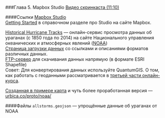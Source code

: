 ###Глава 5. Mapbox Studio
[Видео скринкаста (11:10)](https://vimeo.com/minikarma/geotalk-chapter7)

####Ссылки
[Mapbox Studio](http://mapbox.com/studio/)  
[Getting Started](https://www.mapbox.com/help/getting-started-mapbox-studio-1/) в справочном разделе про Studio на сайте Mapbox.

[Historical Hurricane Tracks](https://www.coast.noaa.gov/hurricanes/) — онлайн-сервис просмотра данных об ураганах (с 1850 года по 2014) на сайте Национального управления океанических и атмосферных явлений ([NOAA](http://noaa.gov))  
[Страница загрузки данных](https://www.ncdc.noaa.gov/ibtracs/index.php?name=wmo-data) со ссылками и описаниями форматов различных данных.  
[FTP-сервер](ftp://eclipse.ncdc.noaa.gov/pub/ibtracs/v03r07/all/shp/) для скачивания данных напрямую (в формате ESRI Shapefile)  
Совет: Для конвертирования данных используйте QuantumGIS. О том, как работать с геоданными рассматривается в [третьей части онлайн-курса](https://github.com/minikarma/geotalk/tree/master/chapter3).  

[Созданная в примере карта](https://api.mapbox.com/styles/v1/minikarma/cihd6giv100epjnkx6th6de6u.html?title=true&access_token=pk.eyJ1IjoibWluaWthcm1hIiwiYSI6IkRjTUFYdGsifQ.30RhErOKbQvLJ1kOnAl73A#2.71/23.07/-85.06) и чуть более проработанная версия — [urbica.co/proto/noaa/](http://urbica.co/proto/noaa/)  

####Файлы
`allstorms.geojson` — упрощённые данные об ураганах от NOAA

